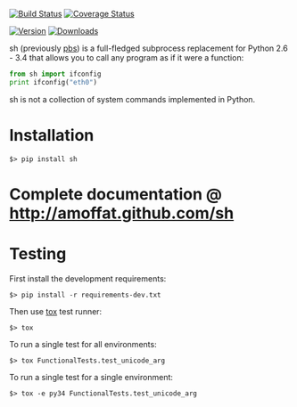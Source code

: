 [![Build Status](https://travis-ci.org/amoffat/sh.png)](https://travis-ci.org/amoffat/sh) [![Coverage Status](https://coveralls.io/repos/amoffat/sh/badge.png?branch=travis)](https://coveralls.io/r/amoffat/sh?branch=travis)

[![Version](https://pypip.in/v/sh/badge.png)](https://pypi.python.org/pypi/sh) [![Downloads](https://pypip.in/d/sh/badge.png)](https://pypi.python.org/pypi/sh)

sh (previously [pbs](http://pypi.python.org/pypi/pbs)) is a full-fledged
subprocess replacement for Python 2.6 - 3.4
that allows you to call any program as if it were a function:

```python
from sh import ifconfig
print ifconfig("eth0")
```

sh is not a collection of system commands implemented in Python.

# Installation

    $> pip install sh

# Complete documentation @ http://amoffat.github.com/sh


# Testing

First install the development requirements:

    $> pip install -r requirements-dev.txt

Then use [tox](http://tox.readthedocs.org/en/latest/index.html) test runner:

    $> tox

To run a single test for all environments:

    $> tox FunctionalTests.test_unicode_arg

To run a single test for a single environment:

    $> tox -e py34 FunctionalTests.test_unicode_arg

